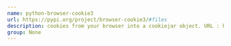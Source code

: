 ```yaml
---
name: python-browser-cookie3
url: https://pypi.org/project/browser-cookie3/#files
description: cookies from your browser into a cookiejar object. URL : https://pypi.org/project/browser-cookie3/#files Groups : None
group: None
---
```

